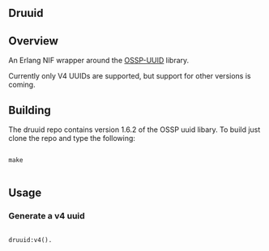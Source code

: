 ## Druuid

## Overview

An Erlang NIF wrapper around the
[OSSP-UUID](http://www.ossp.org/pkg/lib/uuid/) library.

Currently only V4 UUIDs are supported, but support for other versions
is coming.

## Building

The druuid repo contains version 1.6.2 of the OSSP uuid libary. To
build just clone the repo and type the following:

<pre>
<code>
make
</code>
</pre>

## Usage

### Generate a v4 uuid

<pre>
<code>
druuid:v4().
</code>
</pre>

